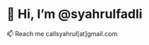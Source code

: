 # 👋 Hi, I’m @syahrulfadli
📫 Reach me callsyahrul[at]gmail.com

<!---
syahrulfadli/syahrulfadli is a ✨ special ✨ repository because its `README.md` (this file) appears on your GitHub profile.
You can click the Preview link to take a look at your changes.
--->
